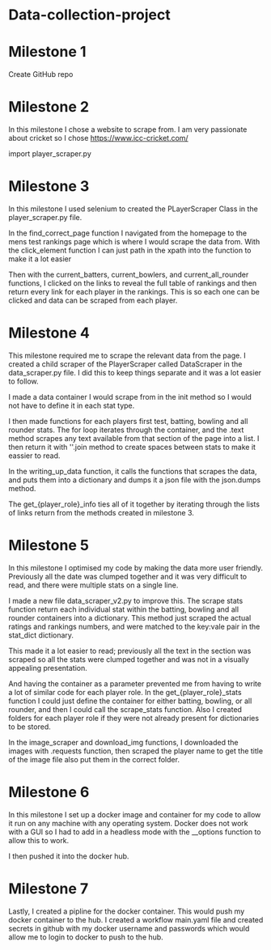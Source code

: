 # Data-collection-project

# Milestone 1

Create GitHub repo


# Milestone 2

In this milestone I chose a website to scrape from. I am very passionate about cricket so I chose https://www.icc-cricket.com/

import player_scraper.py 

# Milestone 3

In this milestone I used selenium to created the PLayerScraper Class in the player_scraper.py file.

In the find_correct_page function I navigated from the homepage to the mens test rankings page which is where I would scrape the data from.
With the click_element function I can just path in the xpath into the function to make it a lot easier

Then with the current_batters, current_bowlers, and current_all_rounder functions, I clicked on the links to reveal the full table of rankings and then return every link for each player in the rankings. This is so each one can be clicked and data can be scraped from each player.



# Milestone 4

This milestone required me to scrape the relevant data from the page.
I created a child scraper of the PlayerScraper called DataScraper in the data_scraper.py file. I did this to keep things separate and it was a lot easier to follow.

I made a data container I would scrape from in the init method so I would not have to define it in each stat type.

I then made functions for each players first test, batting, bowling and all rounder stats. The for loop iterates through the container, and the .text method scrapes any text available from that section of the page into a list.
I then return it with ''.join method to create spaces between stats to make it eassier to read.

In the writing_up_data function, it calls the functions that scrapes the data, and puts them into a dictionary and dumps it a json file with the json.dumps method.

The get_{player_role}_info ties all of it together by iterating through the lists of links return from the methods created in milestone 3.


# Milestone 5 

In this milestone I optimised my code by making the data more user friendly.
Previously all the date was clumped together and it was very difficult to read, and there were multiple stats on a single line.

I made a new file data_scraper_v2.py to improve this.
The scrape stats function return each individual stat within the batting, bowling and all rounder containers into a dictionary. This method just scraped the actual ratings and rankings numbers, and were matched to the key:vale pair in the stat_dict dictionary. 

This made it a lot easier to read; previously all the text in the section was scraped so all the stats were clumped together and was not in a visually appealing presentation.

And having the container as a parameter prevented me from having to write a lot of similar code for each player role. In the get_{player_role}_stats function I could just define the container for either batting, bowling, or all rounder, and then I could call the scrape_stats function.
Also I created folders for each player role if they were not already present for dictionaries to be stored.

In the image_scraper and download_img functions, I downloaded the images with .requests function, then scraped the player name to get the title of the image file
also put them in the correct folder.


# Milestone 6

In this milestone I set up a docker image and container for my code to allow it run on any machine with any operating system. Docker does not work with a GUI so 
I had to add in a headless mode with the __options function to allow this to work.

I then pushed it into the docker hub.

# Milestone 7
Lastly, I created a pipline for the docker container. This would push my docker container to the hub.
I created a workflow main.yaml file and created secrets in github with my docker username and passwords which would allow me to login to docker to push to the hub.
